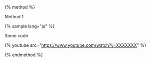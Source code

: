 {% method %}

Method 1

{% sample lang="js" %}

Some code

{% youtube src="https://www.youtube.com/watch?v=XXXXXXX" %}

{% endmethod %}
